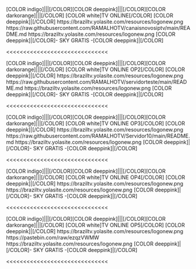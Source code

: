 <channels>
<channel>
<name>[COLOR indigo]|||[/COLOR][COLOR deeppink]|||[/COLOR][COLOR darkorange]|||[/COLOR] [COLOR white]TV ONLINE[/COLOR] [COLOR deeppink]|[/COLOR]</name>
<thumbnail>https://braziltv.yolasite.com/resources/logonew.png</thumbnail>
<externallink>https://raw.githubusercontent.com/RAMALHOTV/canaisnovosiptv/main/README.md</externallink>
<fanart>https://braziltv.yolasite.com/resources/logonew.png</fanart>
<info>[COLOR deeppink]|[/COLOR]- SKY GRATIS -[COLOR deeppink]|[/COLOR]</info>
</channel>
</channels>

<<<<<<<<<<<<<<<<<<<<<<<<<<<<<<

<channels>
<channel>
<name>[COLOR indigo]|||[/COLOR][COLOR deeppink]|||[/COLOR][COLOR darkorange]|||[/COLOR] [COLOR white]TV ONLINE OP2[/COLOR] [COLOR deeppink]|[/COLOR]</name>
<thumbnail>https://braziltv.yolasite.com/resources/logonew.png</thumbnail>
<externallink>https://raw.githubusercontent.com/RAMALHOTV/servidorteste/main/README.md</externallink>
<fanart>https://braziltv.yolasite.com/resources/logonew.png</fanart>
<info>[COLOR deeppink]|[/COLOR]- SKY GRATIS -[COLOR deeppink]|[/COLOR]</info>
</channel>
</channels>

<<<<<<<<<<<<<<<<<<<<<<<<<<<<<<

<channels>
<channel>
<name>[COLOR indigo]|||[/COLOR][COLOR deeppink]|||[/COLOR][COLOR darkorange]|||[/COLOR] [COLOR white]TV ONLINE OP3[/COLOR] [COLOR deeppink]|[/COLOR]</name>
<thumbnail>https://braziltv.yolasite.com/resources/logonew.png</thumbnail>
<externallink>https://raw.githubusercontent.com/RAMALHOTV/Servidor10/main/README.md</externallink>
<fanart>https://braziltv.yolasite.com/resources/logonew.png</fanart>
<info>[COLOR deeppink]|[/COLOR]- SKY GRATIS -[COLOR deeppink]|[/COLOR]</info>
</channel>
</channels>

<<<<<<<<<<<<<<<<<<<<<<<<<<<<<<


<channels>
<channel>
<name>[COLOR indigo]|||[/COLOR][COLOR deeppink]|||[/COLOR][COLOR darkorange]|||[/COLOR] [COLOR white]TV ONLINE OP4[/COLOR] [COLOR deeppink]|[/COLOR]</name>
<thumbnail>https://braziltv.yolasite.com/resources/logonew.png</thumbnail>
<externallink></externallink>
<fanart>https://braziltv.yolasite.com/resources/logonew.png</fanart>
<info>[COLOR deeppink]|[/COLOR]- SKY GRATIS -[COLOR deeppink]|[/COLOR]</info>
</channel>
</channels>

<<<<<<<<<<<<<<<<<<<<<<<<<<<<<<

<channels>
<channel>
<name>[COLOR indigo]|||[/COLOR][COLOR deeppink]|||[/COLOR][COLOR darkorange]|||[/COLOR] [COLOR white]TV ONLINE OP5[/COLOR] [COLOR deeppink]|[/COLOR]</name>
<thumbnail>https://braziltv.yolasite.com/resources/logonew.png</thumbnail>
<externallink>https://pastebin.com/raw/ezqzVWMW</externallink>
<fanart>https://braziltv.yolasite.com/resources/logonew.png</fanart>
<info>[COLOR deeppink]|[/COLOR]- SKY GRATIS -[COLOR deeppink]|[/COLOR]</info>
</channel>
</channels>

<<<<<<<<<<<<<<<<<<<<<<<<<<<<<<


